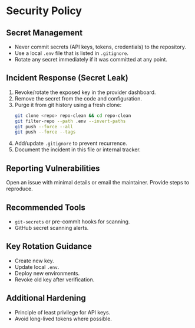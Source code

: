 # Security Policy

## Secret Management
- Never commit secrets (API keys, tokens, credentials) to the repository.
- Use a local `.env` file that is listed in `.gitignore`.
- Rotate any secret immediately if it was committed at any point.

## Incident Response (Secret Leak)
1. Revoke/rotate the exposed key in the provider dashboard.
2. Remove the secret from the code and configuration.
3. Purge it from git history using a fresh clone:
   ```bash
   git clone <repo> repo-clean && cd repo-clean
   git filter-repo --path .env --invert-paths
   git push --force --all
   git push --force --tags
   ```
4. Add/update `.gitignore` to prevent recurrence.
5. Document the incident in this file or internal tracker.

## Reporting Vulnerabilities
Open an issue with minimal details or email the maintainer. Provide steps to reproduce.

## Recommended Tools
- `git-secrets` or pre-commit hooks for scanning.
- GitHub secret scanning alerts.

## Key Rotation Guidance
- Create new key.
- Update local `.env`.
- Deploy new environments.
- Revoke old key after verification.

## Additional Hardening
- Principle of least privilege for API keys.
- Avoid long-lived tokens where possible.
